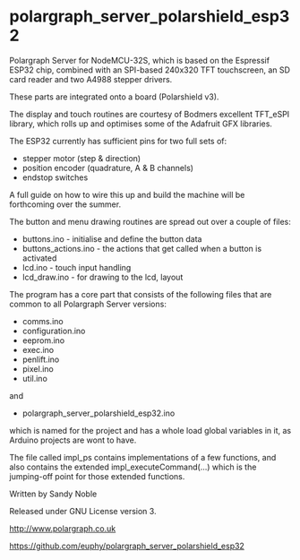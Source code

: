 polargraph_server_polarshield_esp32
===================================

Polargraph Server for NodeMCU-32S, which is based on the Espressif ESP32 chip, combined with an SPI-based 240x320 TFT touchscreen, an SD card reader and two A4988 stepper drivers.

These parts are integrated onto a board (Polarshield v3).

The display and touch routines are courtesy of Bodmers excellent TFT_eSPI library, which rolls up and optimises some of the Adafruit GFX libraries.

The ESP32 currently has sufficient pins for two full sets of:

* stepper motor (step & direction)
* position encoder (quadrature, A & B channels) 
* endstop switches

A full guide on how to wire this up and build the machine will be forthcoming over the summer.


The button and menu drawing routines are spread out over a couple of files:

* buttons.ino - initialise and define the button data
* buttons_actions.ino - the actions that get called when a button is activated
* lcd.ino - touch input handling
* lcd_draw.ino - for drawing to the lcd, layout



The program has a core part that consists of the following files that are common to all Polargraph Server versions:

- comms.ino
- configuration.ino
- eeprom.ino
- exec.ino
- penlift.ino
- pixel.ino
- util.ino

and 
- polargraph_server_polarshield_esp32.ino

which is named for the project and has a whole load global variables in it, as Arduino projects are wont to have.

The file called impl_ps contains implementations of a few functions, and also
contains the extended impl_executeCommand(...) which is the jumping-off point for those 
extended functions.


Written by Sandy Noble

Released under GNU License version 3.

http://www.polargraph.co.uk

https://github.com/euphy/polargraph_server_polarshield_esp32
